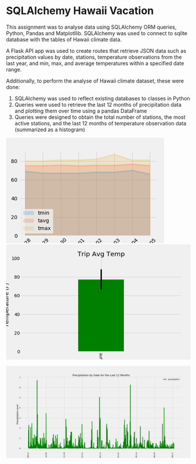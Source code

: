 

# SQLAlchemy Hawaii Vacation  

This assignment was to analyse data using SQLAlchemy ORM queries, Python, Pandas and Matplotllib.   SQLAlchemy was used to connect to sqlite database with the tables of Hawaii climate data. 

A Flask API app was used to create routes that retrieve JSON data such as precipitation values by date, stations, temperature observations from the last year, and min, max, and average temperatures within a specified date range.

Additionally, to perform the analyse of Hawaii climate dataset,  these were done: 
  1. SQLAlchemy was used to reflect existing databases to classes in Python
  2. Queries were used to retrieve the last 12 months of precipitation data and plotting them over time using a pandas DataFrame
  3. Queries were designed to obtain the total number of stations, the most active stations, and the last 12 months of temperature observation data (summarized as a histogram)

![](Images/Daily%20Normals.png)  ![](Images/Trip%20Avg%20Temp.png)

![](Images/precipitation.png)


